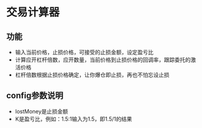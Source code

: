 # 交易计算器

## 功能
* 输入当前价格，止损价格，可接受的止损金额，设定盈亏比 
* 计算应开杠杆倍数，应开数量，当前价格到止损价格的回调率，跟踪委托的激活价格
* 杠杆倍数根据止损价格确定，让你爆仓即止损，再也不怕忘设止损

## config参数说明
* lostMoney是止损金额
* K是盈亏比，例如：1.5:1输入为1.5，即1.5/1的结果